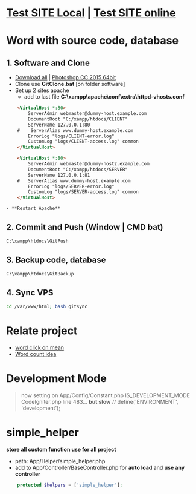 # [Test SITE Local](http://localhost/)  |   [Test SITE online](http://52.185.134.172/)
# Word with source code, database
## 1. Software and Clone
- [Download all](https://drive.google.com/uc?id=19mnxLJYh9Aw2pcZ--FrjyhyOcA1bczrZ&export=download)  |   [Photoshop CC 2015 64bit](https://drive.google.com/uc?id=1d0b1FFqzVlqmArztTldSASrrSJ9PYoP1&export=download)
- Clone use **GitClone.bat** [on folder software]
- Set up 2 sites apache
    - add to last file **C:\xampp\apache\conf\extra\httpd-vhosts.conf** 
```html
    <VirtualHost *:80>
        ServerAdmin webmaster@dummy-host.example.com
        DocumentRoot "C:/xampp/htdocs/CLIENT"
        ServerName 127.0.0.1:80
    #    ServerAlias www.dummy-host.example.com
        ErrorLog "logs/CLIENT-error.log"
        CustomLog "logs/CLIENT-access.log" common
    </VirtualHost>

    <VirtualHost *:80>
        ServerAdmin webmaster@dummy-host2.example.com
        DocumentRoot "C:/xampp/htdocs/SERVER"
        ServerName 127.0.0.1:81
    #   ServerAlias www.dummy-host.example.com
        ErrorLog "logs/SERVER-error.log"
        CustomLog "logs/SERVER-access.log" common
    </VirtualHost>
```    
    - **Restart Apache**
## 2. Commit and Push (Window | CMD bat)
```bat
C:\xampp\htdocs\GitPush
```
## 3. Backup code, database
```bat
C:\xampp\htdocs\GitBackup
```
## 4. Sync VPS
```bash
cd /var/www/html; bash gitsync
```
# Relate project
- [word click on mean](https://github.com/dilaccode/word)
- [Word count idea](https://github.com/quangcongvn/word-count)

# Development Mode
> now setting on App/Config/Constant.php IS_DEVELOPMENT_MODE
CodeIgniter.php line 483... **but slow**
// define('ENVIRONMENT', 'development');

# simple_helper
**store all custom function use for all project**
- path: App/Helper/simple_helper.php
- add to  App/Controller/BaseController.php for **auto load** and **use any controller**
```php
    protected $helpers = ['simple_helper'];
```
